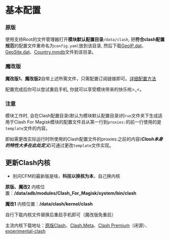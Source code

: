 # 基本配置

### 原版 <a href="#undefined" id="undefined"></a>

使用支持Root的文件管理器打开**模块默认配置目录**`/data/clash`, 把**符合clash配置规范**的配置文件重命名为`config.yaml`放到该目录, 然后下载[GeoIP.dat](https://github.com/Loyalsoldier/v2ray-rules-dat/releases/latest)、[GeoSite.dat](https://github.com/Loyalsoldier/geoip/releases/latest)、[Country.mmdb](https://github.com/Loyalsoldier/geoip/releases/latest)文件到该目录。

### 魔改版 <a href="#undefined" id="undefined"></a>

**魔改版1、魔改版2**自带上述所需文件，只需配置订阅链接即可。[详细配置方法](ji-ben-pei-zhi.md)

配置完成后你可以尝试重启手机, 你就可以享受模块带来的快乐啦>\_<。

### 注意 <a href="#undefined" id="undefined"></a>

模块工作时, 会在Clash配置目录(默认为模块默认配置目录)的`run`文件夹下生成适用于Clash For Magisk模块的配置文件且从第一行到`proxies:`的前一行使用的是`template`文件的内容。

即如需更改实际运行时所使用的Clash配置文件的proxies:之前的内容(_**Clash本身的特性大多在此处定义**_)可通过更改`template`文件实现。

## 更新Clash内核 <a href="#update_kernel" id="update_kernel"></a>

* 别问CFM的最新版是啥，**科技以换核为本**，自己换内核

**原版、魔改2** 内核位置：**/data/adb/modules/Clash\_For\_Magisk/system/bin/clash**

**魔改1** 内核位置：**/data/clash/kernel/clash**

自行下载内核文件替换后重启手机即可（魔改版免重启）

主流内核下载地址：[原版Clash](https://github.com/Dreamacro/clash)、[Clash.Meta](https://github.com/MetaCubeX/Clash.Meta)、[Clash Premium](https://github.com/Dreamacro/clash/releases/tag/premium)（闭源）、[experimental-clash](https://github.com/ClashDotNetFramework/experimental-clash)
